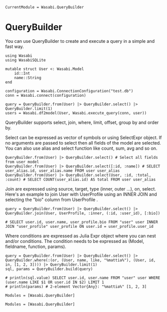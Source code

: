 ```@meta
CurrentModule = Wasabi.QueryBuilder
```

# QueryBuilder

You can use QueryBuilder to create and execute a query in a simple and fast way.
```
using Wasabi
using WasabiSQLite

mutable struct User <: Wasabi.Model
    id::Int
    name::String
end

configuration = Wasabi.ConnectionConfiguration("test.db")
conn = Wasabi.connect(configuration)

query = QueryBuilder.from(User) |> QueryBuilder.select() |> QueryBuilder.limit(1)
users = Wasabi.df2model(User, Wasabi.execute_query(conn, user))
```

QueryBuilder supports select, join, where, limit, offset, group by and order by.

Select can be expressed as vector of symbols or using SelectExpr object. If no arguments are passed to select then all fields of the model are selected. You can also use alias and select function like count, sum, avg and so on.

```
QueryBuilder.from(User) |> QueryBuilder.select() # Select all fields from user model
QueryBuilder.from(User) |> QueryBuilder.select([:id, :name]) # SELECT user_alias.id, user_alias.name FROM user user_alias
QueryBuilder.from(User) |> QueryBuilder.select(User, :id, :total, :count) # SELECT COUNT(user_alias.id) AS total FROM user user_alias
```

Join are expressed using source, target, type (inner, outer ...), on, select.
Here's an example to join User with UserProfile using an INNER JOIN and selecting the "bio" column from UserProfile .


```
query = QueryBuilder.from(User) |> QueryBuilder.select() |> QueryBuilder.join(User, UserProfile, :inner, (:id, :user_id), [:bio])

# SELECT user.id, user.name, user_profile.bio FROM "user" user INNER JOIN "user_profile" user_profile ON user.id = user_profile.user_id
```

Where conditions are expressed as Julia Expr object where you can nest and/or conditions. The condition needs to be expressed as (Model, fieldname, function, params).

```
query = QueryBuilder.from(User) |> QueryBuilder.select() |> QueryBuilder.where(:(or, (User, name, like, "%mattia%"), (User, id, in, [1, 2, 3]))) |> QueryBuilder.limit(1)
sql, params = QueryBuilder.build(query)

# println(sql.value) SELECT user.id, user.name FROM "user" user WHERE (user.name LIKE $1 OR user.id IN $2) LIMIT 1
# println(params) # 2-element Vector{Any}: "%mattia%" [1, 2, 3]
```

```@index
Modules = [Wasabi.QueryBuilder]
```

```@autodocs
Modules = [Wasabi.QueryBuilder]
```